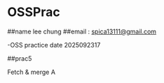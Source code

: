 # OSSPrac 

##name lee chung
##email : spica13111@gmail.com

-OSS practice
  date 2025092317

##prac5

Fetch & merge
A
